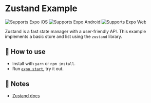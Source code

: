 # Zustand Example

<p>
  <!-- iOS -->
  <img alt="Supports Expo iOS" longdesc="Supports Expo iOS" src="https://img.shields.io/badge/iOS-4630EB.svg?style=flat-square&logo=APPLE&labelColor=999999&logoColor=fff" />
  <!-- Android -->
  <img alt="Supports Expo Android" longdesc="Supports Expo Android" src="https://img.shields.io/badge/Android-4630EB.svg?style=flat-square&logo=ANDROID&labelColor=A4C639&logoColor=fff" />
  <!-- Web -->
  <img alt="Supports Expo Web" longdesc="Supports Expo Web" src="https://img.shields.io/badge/web-4630EB.svg?style=flat-square&logo=GOOGLE-CHROME&labelColor=4285F4&logoColor=fff" />
</p>

Zustand is a fast state manager with a user-friendly API.
This example implements a basic store and list using the `zustand` library.

## 🚀 How to use

- Install with `yarn` or `npm install`.
- Run [`expo start`](https://docs.expo.dev/versions/latest/workflow/expo-cli/), try it out.

## 📝 Notes

- [Zustand docs](https://github.com/pmndrs/zustand)
